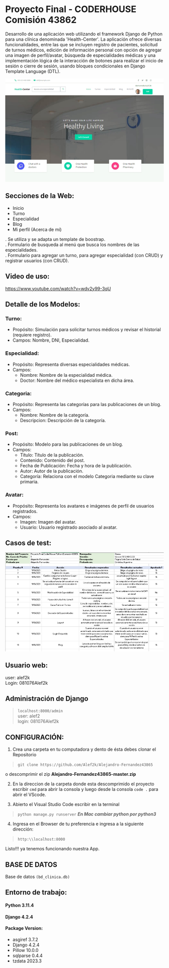 
# Proyecto Final - CODERHOUSE Comisión 43862
Desarrollo de una aplicación web utilizando el framework Django de Python para una clínica denominada 'Health-Center'. La aplicación ofrece diversas funcionalidades, entre las que se incluyen registro de pacientes, solicitud de turnos médicos, edición de información personal con opción de agregar una imagen de perfil/avatar, búsqueda de especialidades médicas y una implementación lógica de la interacción de botones para realizar el inicio de sesión o cierre de sesión, usando bloques condicionales en Django Template Language (DTL). 

![captura web](https://github.com/Alef2k/Alejandro-Fernandez43865/blob/master/captura_web.jpg)

## Secciones de la Web:
- Inicio 
- Turno
- Especialidad
- Blog
- Mi perfil (Acerca de mí)


. Se utiliza y se adapta un template de boostrap.<br>
. Formulario de busqueda al menú que busca los nombres de las especialidades.<br>
. Formulario para agregar un turno, para agregar especialidad (con CRUD) y registrar usuarios (con CRUD).

## Video de uso:
https://www.youtube.com/watch?v=wdv2y99-3qU

## Detalle de los Modelos:

### Turno:
- Propósito: Simulación para solicitar turnos médicos y revisar el historial (requiere registro).
- Campos: Nombre, DNI, Especialidad.

### Especialidad:
- Propósito: Representa diversas especialidades médicas.
- Campos: 
  - Nombre: Nombre de la especialidad médica.
  - Doctor: Nombre del médico especialista en dicha área.

### Categoria:
- Propósito: Representa las categorías para las publicaciones de un blog.
- Campos: 
  - Nombre: Nombre de la categoría.
  - Descripcion: Descripción de la categoría.

### Post:
- Propósito: Modelo para las publicaciones de un blog.
- Campos: 
  - Título: Título de la publicación.
  - Contenido: Contenido del post.
  - Fecha de Publicación: Fecha y hora de la publicación.
  - Autor: Autor de la publicación.
  - Categoría: Relaciona con el modelo Categoria mediante su clave primaria.

### Avatar:
- Propósito: Representa los avatares e imágenes de perfil de usuarios registrados.
- Campos:
  - Imagen: Imagen del avatar.
  - Usuario: Usuario registrado asociado al avatar.

## Casos de test:
![Casos_de_test_AF.xlsx](https://github.com/Alef2k/Alejandro-Fernandez43865/blob/master/Casos_de_test_AF.jpg)


## Usuario web:
user: alef2k <br>
Login: 081076Alef2k

## Administración de Django
> `localhost:8000/admin` <br>
user: alef2 <br>
login: 081076Alef2k


## CONFIGURACIÓN:

1. Crea una carpeta en tu computadora y dento de ésta debes clonar el Repositorio

> `git clone https://github.com/Alef2k/Alejandro-Fernandez43865`

o descomprimir el zip **Alejandro-Fernandez43865-master.zip** 

2. En la direccion de la carpeta donde esta descomprimido el proyecto escribir `cmd` para abrir la consola y luego desde la consola `code .` para abrir el VScode.

3. Abierto el Visual Studio Code 
escribir en la terminal 
> `python manage.py runserver`
***En Mac cambiar python por python3***

4. Ingresa en el Browser de tu preferencia e ingresa a la siguiente dirección: 
> `http:\\localhost:8000`

Listo!!! ya tenemos funcionando nuestra App.


## BASE DE DATOS 
Base de datos `(bd_clinica.db)` 

## Entorno de trabajo:
#### Python 3.11.4
#### Django 4.2.4

#### Package  Version:
- asgiref  3.7.2 
- Django   4.2.4
- Pillow   10.0.0
- sqlparse 0.4.4
- tzdata   2023.3


